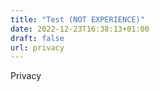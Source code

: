 ```yaml
---
title: "Test (NOT EXPERIENCE)"
date: 2022-12-23T16:38:13+01:00
draft: false
url: privacy
---
```

Privacy